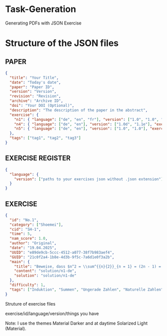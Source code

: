 # Task-Generation
Generating PDFs with JSON Exercise

# Structure of the JSON files

## PAPER

```JSON
{
  "title": "Your Title",
  "date": "Today's date",
  "paper": "Paper ID",
  "version": "Version",
  "revision": "Revision",
  "archive": "Archive ID",
  "doi": "Your DOI (Optional)",
  "description": "The description of the paper in the abstract",
  "exercise": {
    "n1": { "language": ["de", "en", "fr"], "version": ["1.0", "1.0", "1.0"], "exercise": [1] },
    "n4": { "language": ["de", "en"], "version": ["1.0d", "1.1e"], "exercise": [1, 2, 3, 4] },
    "n5": { "language": ["de", "en"], "version": ["1.0", "1.0"], "exercise": [1] }
  },
  "tags": ["tag1", "tag2", "tag3"]
}
```

## EXERCISE REGISTER

```json
{
  "language": {
    "version": ["paths to your exercises json without .json extension"]
  }
}
```

## EXERCISE

```JSON
{
  "id": "No.1",
  "category": ["Shoemei"],
  "cid": "SH-1",
  "time": 5,
  "nam_score": 1.0,
  "author": "Original",
  "date": "19.04.2025",
  "UUID": "e89de9cb-5ccc-4512-a077-38f7b983aef4",
  "GUID": "21c0f2a4-1b8e-4d3b-9f5c-7a6d1e0f3a2b",
  "main": {
    "title": "Beweise, dass $n^2 = \\sum^{{n}{2}}_{n = 1} = (2n - 1) = n^2$",
    "content": "solution/n1-de",
    "solution": "solution/n1-de"
  },
  "difficulty": 1,
  "tags": ["Induktion", "Summen", "Ungerade Zahlen", "Naturelle Zahlen"]
}
```

Struture of exercise files

exercise/id/language/version/things you have

Note: I use the themes Material Darker and at daytime Solarized Light (Material).